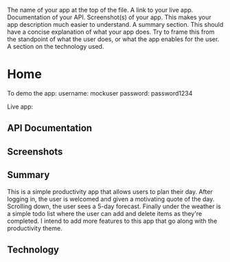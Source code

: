 

The name of your app at the top of the file.
A link to your live app.
Documentation of your API.
Screenshot(s) of your app. This makes your app description much easier to understand.
A summary section. This should have a concise explanation of what your app does. Try to frame this from the standpoint of what the user does, or what the app enables for the user.
A section on the technology used.

# Home

To demo the app:
username: mockuser
password: password1234

Live app:

## API Documentation

## Screenshots

## Summary

This is a simple productivity app that allows users to plan their day. After logging in, the user is welcomed and given a motivating quote of the day. Scrolling down, the user sees a 5-day forecast. Finally under the weather is a simple todo list where the user can add and delete items as they're completed. I intend to add more features to this app that go along with the productivity theme.

## Technology
